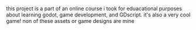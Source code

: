 this project is a part of an online course i took for eduacational purposes about learning godot, game development, and GDscript. it's also a very cool game! non of these assets or game designs are mine
